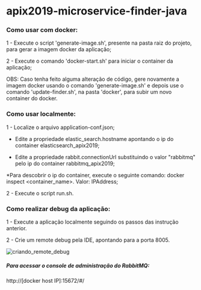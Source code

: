 # apix2019-microservice-finder-java

### Como usar com docker:

1 - Execute o script 'generate-image.sh', presente na pasta raiz do projeto, para gerar a imagem docker da aplicação;

2 - Execute o comando 'docker-start.sh' para iniciar o container da aplicação;

OBS: Caso tenha feito alguma alteração de código, gere novamente a imagem docker usando o comando 'generate-image.sh' e depois use o comando 'update-finder.sh', na pasta 'docker', para subir um novo container do docker. 

### Como usar localmente:

1 - Localize o arquivo application-conf.json;

  - Edite a propriedade elastic_search.hostname apontando o ip do container elasticsearch_apix2019;

  - Edite a propriedade rabbit.connectionUrl substituindo o valor "rabbitmq" pelo ip do container rabbitmq_apix2019;

*Para descobrir o ip do container, execute o seguinte comando: docker inspect <container_name>. Valor: IPAddress;
  
2 - Execute o script run.sh.

### Como realizar debug da aplicação:

1 - Execute a aplicação localmente seguindo os passos das instrução anterior.

2 - Crie um remote debug pela IDE, apontando para a porta 8005.

![criando_remote_debug](https://user-images.githubusercontent.com/38056234/58743250-62924700-8404-11e9-8a3f-8c612060d6b0.png)


##### Para acessar o console de administração do RabbitMQ:
http://[docker host IP]:15672/#/

